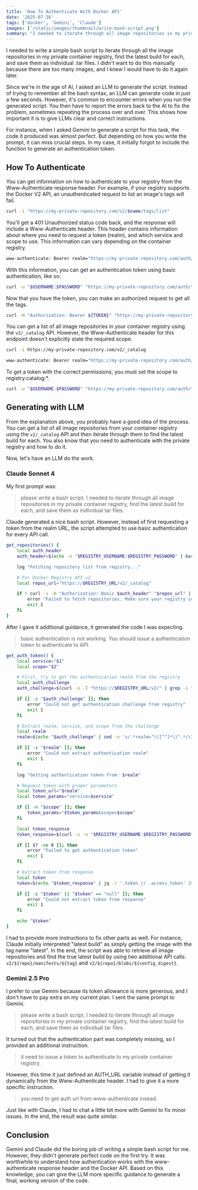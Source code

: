 ```yaml
---
title: 'How To Authenticate With Docker API'
date: '2025-07-16'
tags: ['docker', 'Gemini', 'Claude']
images: ['/static/images/thumbnail/write-bash-script.png']
summary: "I needed to iterate through all image repositories in my private container registry, find the latest build for each, and save them as individual tar files. Although an LLM can generate code for this task quickly, it's worth knowing how to issue an authentication token for the Docker API. This could be important for guiding the LLM to produce a correct final version."
---
```


I needed to write a simple bash script to iterate through all the image repositories in my private container registry, find the latest build for each, and save them as individual .tar files. I didn't want to do this manually because there are too many images, and I knew I would have to do it again later.

Since we're in the age of AI, I asked an LLM to generate the script. Instead of trying to remember all the bash syntax, an LLM can generate code in just a few seconds. However, it's common to encounter errors when you run the generated script. You then have to report the errors back to the AI to fix the problem, sometimes repeating the process over and over. This shows how important it is to give LLMs clear and correct instructions.

For instance, when I asked Gemini to generate a script for this task, the code it produced was almost perfect. But depending on how you write the prompt, it can miss crucial steps. In my case, it initially forgot to include the function to generate an authentication token.

## How To Authenticate

You can get information on how to authenticate to your registry from the Www-Authenticate response header. For example, if your registry supports the Docker V2 API, an unauthenticated request to list an image's tags will fail.

```bash
curl -i "https://my-private-repository.com/v2/$name/tags/list"
```

You'll get a 401 Unauthorized status code back, and the response will include a Www-Authenticate header. This header contains information about where you need to request a token (realm), and which service and scope to use. This information can vary depending on the container registry.

```bash
www-authenticate: Bearer realm="https://my-private-repository.com/auth/token",service="ncr",scope="repository:tutorial:pull"
```

With this information, you can get an authentication token using basic authentication, like so:

```bash
curl -u "$USERNAME:$PASSWORD" "https://my-private-repository.com/auth/token?service=ncr&scope=repository:tutorial:pull"
```

Now that you have the token, you can make an authorized request to get all the tags.

```bash
curl -H "Authorization: Bearer ${TOKEN}" "https://my-private-repository.com/v2/$name$/tags/list"
```

You can get a list of all image repositories in your container registry using the `v2/_catalog` API. However, the Www-Authenticate header for this endpoint doesn't explicitly state the required scope.

```bash
curl -i https://my-private-repository.com/v2/_catalog
```

```bash
www-authenticate: Bearer realm="https://my-private-repository.com/auth/token",service="ncr"
```

To get a token with the correct permissions, you must set the scope to registry:catalog:\*.

```bash
curl -u "$USERNAME:$PASSWORD" "https://my-private-repository.com/auth/token?service=ncr&scope=registry:catalog:*"
```

## Generating with LLM

From the explanation above, you probably have a good idea of the process. You can get a list of all image repositories from your container registry using the `v2/_catalog` API and then iterate through them to find the latest build for each. You also know that you need to authenticate with the private registry and how to do it.

Now, let's have an LLM do the work.

### Claude Sonnet 4

My first prompt was:

> please write a bash script. I needed to iterate through all image repositories in my private container registry, find the latest build for each, and save them as individual tar files.

Claude generated a nice bash script. However, instead of first requesting a token from the realm URL, the script attempted to use basic authentication for every API call.

```bash
get_repositories() {
    local auth_header
    auth_header=$(echo -n "$REGISTRY_USERNAME:$REGISTRY_PASSWORD" | base64)

    log "Fetching repository list from registry..."

    # For Docker Registry API v2
    local repos_url="https://$REGISTRY_URL/v2/_catalog"

    if ! curl -s -H "Authorization: Basic $auth_header" "$repos_url" | jq -r '.repositories[]' 2>/dev/null; then
        error "Failed to fetch repositories. Make sure your registry supports Docker Registry API v2"
        exit 1
    fi
}
```

After I gave it additional guidance, it generated the code I was expecting.

> basic authentication is not working. You should issue a authentication token to authenticate to API.

```bash
get_auth_token() {
    local service="$1"
    local scope="$2"

    # First, try to get the authentication realm from the registry
    local auth_challenge
    auth_challenge=$(curl -s -I "https://$REGISTRY_URL/v2/" | grep -i "www-authenticate" | head -1)

    if [[ -z "$auth_challenge" ]]; then
        error "Could not get authentication challenge from registry"
        exit 1
    fi

    # Extract realm, service, and scope from the challenge
    local realm
    realm=$(echo "$auth_challenge" | sed -n 's/.*realm="\([^"]*\)".*/\1/p')

    if [[ -z "$realm" ]]; then
        error "Could not extract authentication realm"
        exit 1
    fi

    log "Getting authentication token from: $realm"

    # Request token with proper parameters
    local token_url="$realm"
    local token_params="service=$service"

    if [[ -n "$scope" ]]; then
        token_params="$token_params&scope=$scope"
    fi

    local token_response
    token_response=$(curl -s -u "$REGISTRY_USERNAME:$REGISTRY_PASSWORD" "$token_url?$token_params")

    if [[ $? -ne 0 ]]; then
        error "Failed to get authentication token"
        exit 1
    fi

    # Extract token from response
    local token
    token=$(echo "$token_response" | jq -r '.token // .access_token' 2>/dev/null)

    if [[ -z "$token" || "$token" == "null" ]]; then
        error "Could not extract token from response"
        exit 1
    fi

    echo "$token"
}
```

I had to provide more instructions to fix other parts as well. For instance, Claude initially interpreted "latest build" as simply getting the image with the tag name "latest". In the end, the script was able to retrieve all image repositories and find the true latest build by using two additional API calls: `v2/${repo}/manifests/${tag}` and `v2/${repo}/blobs/${config_digest}`.

### Gemini 2.5 Pro

I prefer to use Gemini because its token allowance is more generous, and I don't have to pay extra on my current plan. I sent the same prompt to Gemini.

> please write a bash script. I needed to iterate through all image repositories in my private container registry, find the latest build for each, and save them as individual tar files.

It turned out that the authentication part was completely missing, so I provided an additional instruction.

> it need to issue a token to authenticate to my private container registry.

However, this time it just defined an AUTH_URL variable instead of getting it dynamically from the Www-Authenticate header. I had to give it a more specific instruction.

> you need to get auth url from www-authenticate insead.

Just like with Claude, I had to chat a little bit more with Gemini to fix minor issues. In the end, the result was quite similar.

## Conclusion

Gemini and Claude did the boring job of writing a simple bash script for me. However, they didn't generate perfect code on the first try. It was worthwhile to understand how authentication works with the www-authenticate response header and the Docker API. Based on this knowledge, you can give the LLM more specific guidance to generate a final, working version of the code.

